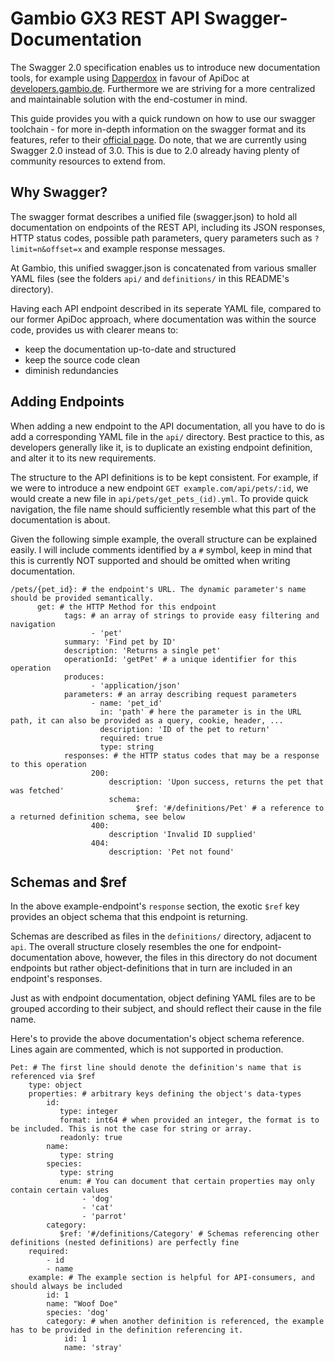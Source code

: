 # Gambio GX3 REST API Swagger-Documentation

The Swagger 2.0 specification enables us to introduce new documentation tools, 
for example using [Dapperdox](http://dapperdox.io/) in favour of ApiDoc at [developers.gambio.de](developers.gambio.de).
Furthermore we are striving for a more centralized and maintainable solution with the end-costumer in mind.

This guide provides you with a quick rundown on how to use our swagger toolchain - for more in-depth information on the swagger format and its features, refer to their [official page](swagger.io).
Do note, that we are currently using Swagger 2.0 instead of 3.0. This is due to 2.0 already having plenty of community resources to extend from.

## Why Swagger?
The swagger format describes a unified file (swagger.json) to hold all documentation on endpoints of the REST API, 
including its JSON responses, HTTP status codes, possible path parameters, 
query parameters such as `?limit=n&offset=x` and example response messages.

At Gambio, this unified swagger.json is concatenated from various smaller YAML files 
(see the folders `api/` and `definitions/` in this README's directory).

Having each API endpoint described in its seperate YAML file, 
compared to our former ApiDoc approach, where documentation was within the source code, provides us with clearer means to: 
- keep the documentation up-to-date and structured
- keep the source code clean
- diminish redundancies

## Adding Endpoints
When adding a new endpoint to the API documentation, 
all you have to do is add a corresponding YAML file in the `api/` directory. 
Best practice to this, as developers generally like it, 
is to duplicate an existing endpoint definition, and alter it to its new requirements.

The structure to the API definitions is to be kept consistent. 
For example, if we were to introduce a new endpoint `GET example.com/api/pets/:id`, we would create a new file in `api/pets/get_pets_(id).yml`. 
To provide quick navigation, the file name should sufficiently resemble what this part of the documentation is about.

Given the following simple example, the overall structure can be explained easily.
I will include comments identified by a `#` symbol, keep in mind that this is currently NOT supported and should be omitted when writing documentation.
```
/pets/{pet_id}: # the endpoint's URL. The dynamic parameter's name should be provided semantically.
      get: # the HTTP Method for this endpoint
            tags: # an array of strings to provide easy filtering and navigation
                  - 'pet'
            summary: 'Find pet by ID'
            description: 'Returns a single pet'
            operationId: 'getPet' # a unique identifier for this operation
            produces:
                  - 'application/json'
            parameters: # an array describing request parameters
                  - name: 'pet_id'
                    in: 'path' # here the parameter is in the URL path, it can also be provided as a query, cookie, header, ...
                    description: 'ID of the pet to return'
                    required: true
                    type: string
            responses: # the HTTP status codes that may be a response to this operation
                  200:
                      description: 'Upon success, returns the pet that was fetched'
                      schema:
                            $ref: '#/definitions/Pet' # a reference to a returned definition schema, see below
                  400:
                      description 'Invalid ID supplied'
                  404:
                      description: 'Pet not found'
```

## Schemas and $ref

In the above example-endpoint's `response` section, the exotic `$ref` key provides an object schema that this endpoint is returning.

Schemas are described as files in the `definitions/` directory, adjacent to `api`. 
The overall structure closely resembles the one for endpoint-documentation above, however, the files in this directory do not document endpoints but rather object-definitions that in turn are included in an endpoint's responses.

Just as with endpoint documentation, object defining YAML files are to be grouped according to their subject, and should reflect their cause in the file name.

Here's to provide the above documentation's object schema reference. Lines again are commented, which is not supported in production.
```
Pet: # The first line should denote the definition's name that is referenced via $ref
    type: object
    properties: # arbitrary keys defining the object's data-types
        id:
           type: integer
           format: int64 # when provided an integer, the format is to be included. This is not the case for string or array.
           readonly: true
        name:
           type: string
        species:
           type: string
           enum: # You can document that certain properties may only contain certain values
                - 'dog'
                - 'cat'
                - 'parrot'
        category:
           $ref: '#/definitions/Category' # Schemas referencing other definitions (nested definitions) are perfectly fine
    required:
        - id
        - name
    example: # The example section is helpful for API-consumers, and should always be included
        id: 1
        name: "Woof Doe"
        species: 'dog'
        category: # when another definition is referenced, the example has to be provided in the definition referencing it.
            id: 1
            name: 'stray'
```